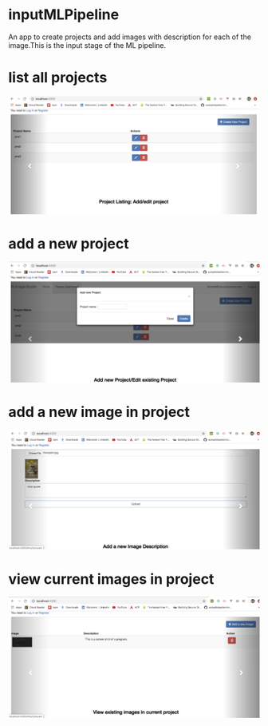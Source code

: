 # inputMLPipeline
An app to create projects and add images with description for each of the image.This is the input stage of the ML pipeline. 

# list all projects
![](./listProject.png)

# add a new project
![](./createProject.png)

# add a new image in project 
![](./addNewImage.png)

# view current images in project
![](./viewCurrentImages.png)
